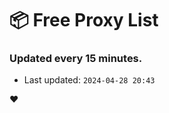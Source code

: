 # :package: Free Proxy List
### Updated every 15 minutes.

- Last updated: `2024-04-28 20:43`

:heart:
